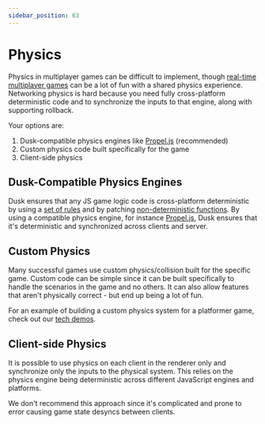 ```yaml
---
sidebar_position: 63
---
```


# Physics

Physics in multiplayer games can be difficult to implement, though [real-time multiplayer games](real-time-games.md) can be a lot of fun with a shared physics experience. Networking physics is hard because you need fully cross-platform deterministic code and to synchronize the inputs to that engine, along with supporting rollback.

Your options are:

1. Dusk-compatible physics engines like [Propel.js](https://github.com/kevglass/propel-js/) (recommended)
1. Custom physics code built specifically for the game
1. Client-side physics

## Dusk-Compatible Physics Engines

Dusk ensures that any JS game logic code is cross-platform deterministic by using a [set of rules](../how-it-works/server-side-logic.md) and by patching [non-deterministic functions](https://developers.dusk.gg/blog/making-js-deterministic-for-fun-and-glory/). By using a compatible physics engine, for instance [Propel.js](https://github.com/kevglass/propel-js/), Dusk ensures that it's deterministic and synchronized across clients and server.

## Custom Physics

Many successful games use custom physics/collision built for the specific game. Custom code can be simple since it can be built specifically to handle the scenarios in the game and no others. It can also allow features that aren't physically correct - but end up being a lot of fun.

For an example of building a custom physics system for a platformer game, check out our [tech demos](../examples/tech-demos).

## Client-side Physics

It is possible to use physics on each client in the renderer only and synchronize only the inputs to the physical system. This relies on the physics engine being deterministic across different JavaScript engines and platforms. 

We don't recommend this approach since it's complicated and prone to error causing game state desyncs between clients. 
